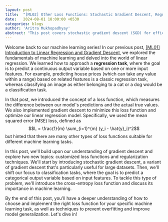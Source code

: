 ```yaml
---
layout: post
title:  "[ML02] Other Loss Functions: Stochastic Gradient Descent, Regularization"
date:   2024-08-01 18:00:00 +0530
categories: blogs
author: 'Aritra Mukhopadhyay'
abstract: "This post covers stochastic gradient descent (SGD) for efficient optimization with large datasets, introduces cross-entropy loss for classification, and discusses regularization to prevent overfitting and improve generalization."
---
```


<script src="https://www.desmos.com/api/v1.9/calculator.js?apiKey=dcb31709b452b1cf9dc26972add0fda6"></script>

Welcome back to our machine learning series! In our previous post, [[ML01] Introduction to Linear Regression and Gradient Descent]({{site.baseurl}}/blogs/2024/03/24/linear-regression-and-gradient-descent.html), we explored the fundamentals of machine learning and delved into the world of linear regression. We learned how to approach a **regression task**, where the goal is to predict a continuous output variable based on one or more input features. For example, predicting house prices (which can take any value within a range) based on related features is a classic regression task, whereas classifying an image as either belonging to a cat or a dog would be a classification task.

In that post, we introduced the concept of a loss function, which measures the difference between our model's predictions and the actual true values. We also implemented gradient descent to minimize this loss function and optimize our linear regression model. Specifically, we used the mean squared error (MSE) loss, defined as $$L = \frac{1}{m} \sum_{i=1}^{m} (y_i - \hat{y}_i)^2$$ but hinted that there are many other types of loss functions suitable for different machine learning tasks.

In this post, we'll build upon our understanding of gradient descent and explore two new topics: customized loss functions and regularization techniques. We'll start by introducing stochastic gradient descent, a variant of gradient descent that's particularly useful for large datasets. Then, we'll shift our focus to classification tasks, where the goal is to predict a categorical output variable based on input features. To tackle this type of problem, we'll introduce the cross-entropy loss function and discuss its importance in machine learning.

By the end of this post, you'll have a deeper understanding of how to choose and implement the right loss function for your specific machine learning task, as well as techniques to prevent overfitting and improve model generalization. Let's dive in!





<div id="calculator" style="width: 100%; height: 400px;"></div>

<script>
    var elt = document.getElementById('calculator');
    var calculator = Desmos.GraphingCalculator(
        elt,
        options={
            keypad: false,
            settingsMenu: false,
            showResetButtonOnGraphpaper: false,
            expressionsTopbar: false,
        },
    );

    calculator.setMathBounds({ left: -5, right: 5, bottom: -0.1, top: 1.1})

    calculator.setExpressions([
        {latex:'\\frac{1}{1 + e^{-(ax+c)}}', color:Desmos.Colors.PURPLE},
        {type: 'text', text: 'tweak the sliders $a$ and $c$ below to see how the above sigmoid function changes'},
        {latex:'a=2', sliderBounds: {min: -5, max: 5}},
        {latex:'c=0', sliderBounds: {min: -10, max: 10}},
    ]);
</script>

